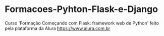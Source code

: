 # Formacoes-Pyhton-Flask-e-Django
 Curso 'Formação Começando com Flask: framework web de Python' feito pela plataforma da Alura <https://www.alura.com.br>
